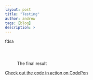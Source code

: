```yaml
---
layout: post
title: "Testing"
author: andrew
tags: [blog]
description: >
---
```


fdsa

<p align="center" style="display: inline-block; width:600px">

<figure class="final">
<figcaption>The final result</figcaption>
</figure>

</p>

<a href="https://codepen.io/mshwery/pen/uCBbn" class="codepen" target="_blank">Check out the code in action on CodePen</a>

<style>
svg {
font: 10px sans-serif;
}

.foreground {
fill: #2D6A99;
}

.background {
fill: #eee;
}

</style>

<script src="https://cdnjs.cloudflare.com/ajax/libs/vis/4.15.0/vis.min.js" type="text/javascript"></script>

<script src="https://d3js.org/d3.v3.min.js" charset="utf-8"></script>
<script type="text/javascript">

 var svg = d3.select("body")
            .append("svg")
            .attr("width", 400)
            .attr("height", 200);
      svg.append("line")
        .attr("x1", 0)
        .attr("y1", 0)
        .attr("x2", 400)
        .attr("y2", 200)
        .attr("stroke", "red")
        .attr("stroke-width", 2);
</script>

